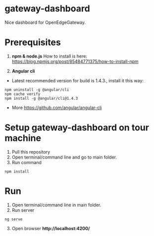 # gateway-dashboard
Nice dashboard for OpenEdgeGateway.

# Prerequisites

1. **npm & node.js**
How to install is here: https://blog.npmjs.org/post/85484771375/how-to-install-npm

2. **Angular cli**

* Latest recommended version for build is 1.4.3., install it this way:
```
npm uninstall -g @angular/cli
npm cache verify
npm install -g @angular/cli@1.4.3
```
* More https://github.com/angular/angular-cli

# Setup gateway-dashboard on tour machine

1. Pull this repository
2. Open terminal/command line and go to main folder.
3. Run command

```
npm install
```

# Run

1.  Open terminal/command line in main folder.
2. Run server
```
ng serve
```
3. Open browser **http://localhost:4200/**
